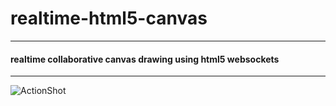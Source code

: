 # realtime-html5-canvas
---
#### realtime collaborative canvas drawing using html5 websockets

---
![ActionShot](http://i.imgur.com/qUxMJpy.gif)
